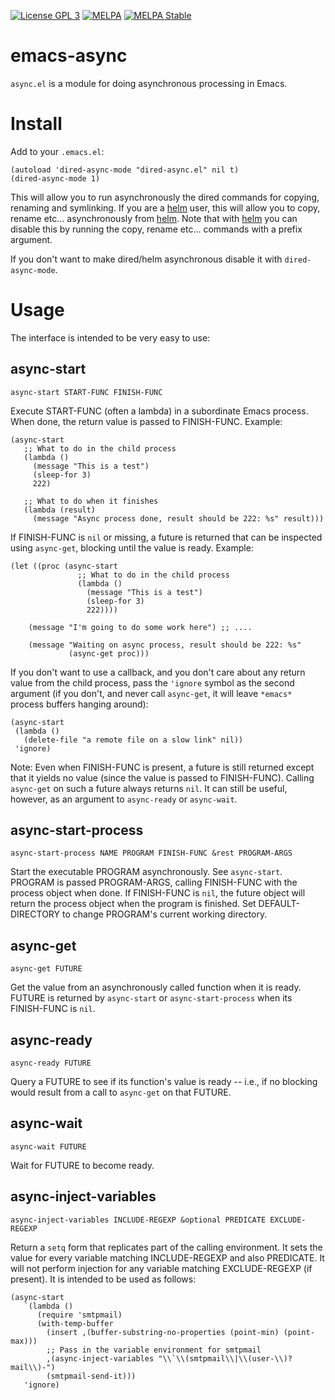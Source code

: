 <p><a href="http://www.gnu.org/licenses/gpl-3.0.txt"><img src="https://img.shields.io/badge/license-GPL_3-green.svg" alt="License GPL 3" /></a>
<a href="http://melpa.org/#/async"><img src="http://melpa.org/packages/async-badge.svg" alt="MELPA" title="" /></a>
<a href="http://stable.melpa.org/#/async"><img src="http://stable.melpa.org/packages/async-badge.svg" alt="MELPA Stable" title="" /></a></p>


# emacs-async

`async.el` is a module for doing asynchronous processing in Emacs.

# Install

Add to your `.emacs.el`:

    (autoload 'dired-async-mode "dired-async.el" nil t)
    (dired-async-mode 1)

This will allow you to run  asynchronously
the dired commands for copying, renaming and symlinking.
If you are a [helm](https://github.com/emacs-helm/helm) user, this will allow you
to copy, rename etc... asynchronously from [helm](https://github.com/emacs-helm/helm).
Note that with [helm](https://github.com/emacs-helm/helm)
you can disable this by running the copy, rename etc... commands with a prefix argument.

If you don't want to make dired/helm asynchronous disable it with `dired-async-mode`.

# Usage

The interface is intended to be very easy to use:

## async-start

    async-start START-FUNC FINISH-FUNC

Execute START-FUNC (often a lambda) in a subordinate Emacs process.  When
done, the return value is passed to FINISH-FUNC.  Example:

    (async-start
       ;; What to do in the child process
       (lambda ()
         (message "This is a test")
         (sleep-for 3)
         222)

       ;; What to do when it finishes
       (lambda (result)
         (message "Async process done, result should be 222: %s" result)))

If FINISH-FUNC is `nil` or missing, a future is returned that can be inspected
using `async-get`, blocking until the value is ready.  Example:

    (let ((proc (async-start
                   ;; What to do in the child process
                   (lambda ()
                     (message "This is a test")
                     (sleep-for 3)
                     222))))

        (message "I'm going to do some work here") ;; ....

        (message "Waiting on async process, result should be 222: %s"
                 (async-get proc)))

If you don't want to use a callback, and you don't care about any return value
from the child process, pass the `'ignore` symbol as the second argument (if
you don't, and never call `async-get`, it will leave ``*emacs*`` process buffers
hanging around):

    (async-start
     (lambda ()
       (delete-file "a remote file on a slow link" nil))
     'ignore)

Note: Even when FINISH-FUNC is present, a future is still returned except that
it yields no value (since the value is passed to FINISH-FUNC).  Calling
`async-get` on such a future always returns `nil`.  It can still be useful,
however, as an argument to `async-ready` or `async-wait`.

## async-start-process

    async-start-process NAME PROGRAM FINISH-FUNC &rest PROGRAM-ARGS

Start the executable PROGRAM asynchronously.  See `async-start`.  PROGRAM is
passed PROGRAM-ARGS, calling FINISH-FUNC with the process object when done.
If FINISH-FUNC is `nil`, the future object will return the process object when
the program is finished.  Set DEFAULT-DIRECTORY to change PROGRAM's current
working directory.

## async-get

    async-get FUTURE

Get the value from an asynchronously called function when it is ready.  FUTURE is
returned by `async-start` or `async-start-process` when its FINISH-FUNC is
`nil`.

## async-ready

    async-ready FUTURE

Query a FUTURE to see if its function's value is ready -- i.e., if no blocking
would result from a call to `async-get` on that FUTURE.

## async-wait

    async-wait FUTURE

Wait for FUTURE to become ready.

## async-inject-variables

    async-inject-variables INCLUDE-REGEXP &optional PREDICATE EXCLUDE-REGEXP

Return a `setq` form that replicates part of the calling environment.  It sets
the value for every variable matching INCLUDE-REGEXP and also PREDICATE.  It
will not perform injection for any variable matching EXCLUDE-REGEXP (if
present).  It is intended to be used as follows:

    (async-start
       `(lambda ()
          (require 'smtpmail)
          (with-temp-buffer
            (insert ,(buffer-substring-no-properties (point-min) (point-max)))
            ;; Pass in the variable environment for smtpmail
            ,(async-inject-variables "\\`\\(smtpmail\\|\\(user-\\)?mail\\)-")
            (smtpmail-send-it)))
       'ignore)

